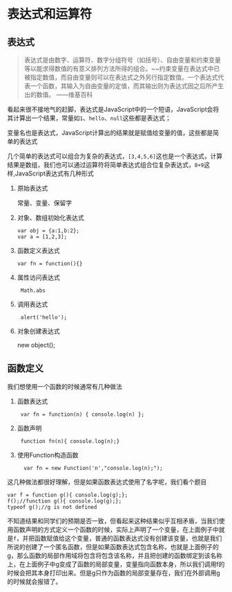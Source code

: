 # 表达式和运算符

## 表达式

>表达式是由数字、运算符、数字分组符号（如括号）、自由变量和约束变量等以能求得数值的有意义排列方法所得的组合。~~约束变量在表达式中已被指定数值，而自由变量则可以在表达式之外另行指定数值。一个表达式代表一个函数，其输入为自由变量的定值，而其输出则为表达式因之后所产生出的数值。 ——维基百科


看起来很不接地气的赶脚，表达式是JavaScript中的一个短语，JavaScript会将其计算出一个结果，常量如`1`、`hello`、`null`这些都是表达式；

变量名也是表达式，JavaScript计算出的结果就是赋值给变量的值，这些都是简单的表达式

几个简单的表达式可以组合为复杂的表达式，`[3,4,5,6]`这也是一个表达式，计算结果是数组，我们也可以通过运算符将简单表达式组合位复杂表达式，`8+9`这样,JavaScript表达式有几种形式

1. 原始表达式

	常量、变量、保留字
	
2. 对象、数组初始化表达式

	```
	var obj = {a:1,b:2};
	var a = [1,2,3];
	```
3. 函数定义表达式

	```
	var fn = function(){}
	```
	
4. 属性访问表达式

		Math.abs
	
5. 调用表达式
	
		alert('hello');
		
6. 对象创建表达式

	new object();
	
## 函数定义

我们想使用一个函数的时候通常有几种做法

1. 函数表达式
	
		var fn = function(n) { console.log(n) };

2. 函数声明

		function fn(n){ console.log(n);}

3. 使用Function构造函数

		 var fn = new Function('n',"console.log(n);");
		 
这几种做法都很好理解，但是如果函数表达式使用了名字呢，我们看个题目

	var f = function g(){ console.log(g);};
	f();//function g(){ console.log(g);};
	typeof g();//g is not defined
	
不知道结果和同学们的预期是否一致，但看起来这种结果似乎互相矛盾，当我们使用函数声明的方式定义一个函数的时候，实际上声明了一个变量，在上面例子中就是`f`，并把函数赋值给这个变量，普通的函数表达式没有创建该变量，也就是我们所说的创建了一个匿名函数，但是如果函数表达式包含名称，也就是上面例子的g，那么函数的局部作用域将包含将包含该名称，并且把创建的函数绑定到该名称上，在上面例子中g变成了函数的局部变量，变量指向函数本身，所以我们调用f的时候会把其本身打印出来。但是g只作为函数的局部变量存在，我们在外部调用g的时候就会报错了。

